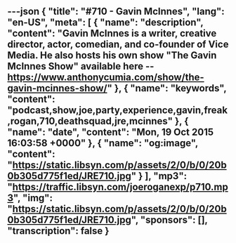 ---json
{
  "title": "#710 - Gavin McInnes",
  "lang": "en-US",
  "meta": [
    {
      "name": "description",
      "content": "Gavin McInnes is a writer, creative director, actor, comedian, and co-founder of Vice Media. He also hosts his own show \"The Gavin McInnes Show\" available here -- https://www.anthonycumia.com/show/the-gavin-mcinnes-show/"
    },
    {
      "name": "keywords",
      "content": "podcast,show,joe,party,experience,gavin,freak,rogan,710,deathsquad,jre,mcinnes"
    },
    {
      "name": "date",
      "content": "Mon, 19 Oct 2015 16:03:58 +0000"
    },
    {
      "name": "og:image",
      "content": "https://static.libsyn.com/p/assets/2/0/b/0/20b0b305d775f1ed/JRE710.jpg"
    }
  ],
  "mp3": "https://traffic.libsyn.com/joeroganexp/p710.mp3",
  "img": "https://static.libsyn.com/p/assets/2/0/b/0/20b0b305d775f1ed/JRE710.jpg",
  "sponsors": [],
  "transcription": false
}
---
<episode-header />

<timemark seconds="0" />

<transcribe-call-to-action />

<episode-footer />